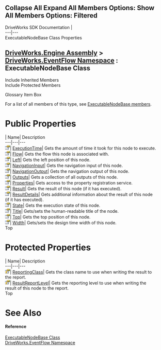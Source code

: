 Collapse All Expand All Members Options: Show All  Members Options: Filtered   
---  
DriveWorks SDK Documentation  |   
---|---  
ExecutableNodeBase Class Properties   
  
[DriveWorks.Engine Assembly](topic2156.md) > [DriveWorks.EventFlow Namespace](topic6871.md) : ExecutableNodeBase Class  
---  
  
Include Inherited Members    
Include Protected Members    


Glossary Item Box

For a list of all members of this type, see [ExecutableNodeBase members](topic6939.md).

# Public Properties

| Name| Description  
---|---|---  
![Public Property](dotnetimages/publicProperty.gif)| [ExecutionTime](topic6957.md)| Gets the amount of time it took for this node to execute.   
![Public Property](dotnetimages/publicProperty.gif)| [Flow](topic6958.md)| Gets the flow this node is associated with.   
![Public Property](dotnetimages/publicProperty.gif)| [Left](topic6959.md)| Gets the left position of this node.   
![Public Property](dotnetimages/publicProperty.gif)| [NavigationInput](topic6960.md)| Gets the navigation input of this node.   
![Public Property](dotnetimages/publicProperty.gif)| [NavigationOutput](topic6961.md)| Gets the navigation output of this node.   
![Public Property](dotnetimages/publicProperty.gif)| [Outputs](topic6962.md)| Gets a collection of all outputs of this node.   
![Public Property](dotnetimages/publicProperty.gif)| [Properties](topic6963.md)| Gets access to the property registration service.   
![Public Property](dotnetimages/publicProperty.gif)| [Result](topic6965.md)| Gets the result of this node (if it has executed).   
![Public Property](dotnetimages/publicProperty.gif)| [ResultDetails](topic6966.md)| Gets additional information about the result of this node (if it has executed).   
![Public Property](dotnetimages/publicProperty.gif)| [State](topic6968.md)| Gets the execution state of this node.   
![Public Property](dotnetimages/publicProperty.gif)| [Title](topic6969.md)| Gets/sets the human-readable title of the node.   
![Public Property](dotnetimages/publicProperty.gif)| [Top](topic6970.md)| Gets the top position of this node.   
![Public Property](dotnetimages/publicProperty.gif)| [Width](topic6971.md)| Gets/sets the design time width of this node.   
Top

# Protected Properties

| Name| Description  
---|---|---  
![Protected Property](dotnetimages/protectedProperty.gif)| [ReportingClass](topic6964.md)| Gets the class name to use when writing the result to the report.   
![Protected Property](dotnetimages/protectedProperty.gif)| [ResultReportLevel](topic6967.md)| Gets the reporting level to use when writing the result of this node to the report.   
Top

# See Also

#### Reference

[ExecutableNodeBase Class](topic6938.md)   
[DriveWorks.EventFlow Namespace](topic6871.md)


